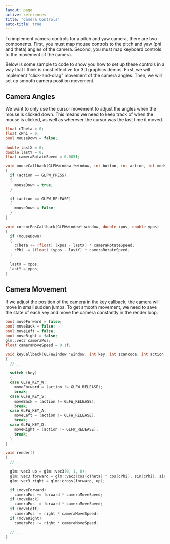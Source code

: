 ```yaml
---
layout: page
active: references
title: "Camera Controls"
auto-title: true
---
```



To implement camera controls for a pitch and yaw camera, there are two components.
First, you must map mouse controls to the pitch and yaw (phi and theta) angles of the camera.
Second, you must map keyboard controls to the movement of the camera.

Below is some sample to code to show you how to set up these controls in a way that I think is most effective for 3D graphics demos.
First, we will implement "click-and-drag" movement of the camera angles.
Then, we will set up smooth camera position movement.


## Camera Angles

We want to only use the cursor movement to adjust the angles when the mouse is clicked down.
This means we need to keep track of when the mouse is clicked, as well as wherever the cursor was the last time it moved.

```cpp
float cTheta = 0;
float cPhi = 0;
bool mouseDown = false;

double lastX = 0;
double lastY = 0;
float cameraRotateSpeed = 0.005f;

void mouseCallback(GLFWwindow *window, int button, int action, int mods)
{
  if (action == GLFW_PRESS)
  {
    mouseDown = true;
  }

  if (action == GLFW_RELEASE)
  {
    mouseDown = false;
  }
}

void cursorPosCallback(GLFWwindow* window, double xpos, double ypos)
{
  if (mouseDown)
  {
    cTheta += (float) (xpos - lastX) * cameraRotateSpeed;
    cPhi -= (float) (ypos - lastY) * cameraRotateSpeed;
  }

  lastX = xpos;
  lastY = ypos;
}
```


## Camera Movement

If we adjust the position of the camera in the key callback, the camera will move in small sudden jumps.
To get smooth movement, we need to save the state of each key and move the camera constantly in the render loop.

```cpp
bool moveForward = false;
bool moveBack = false;
bool moveLeft = false;
bool moveRight = false;
glm::vec3 cameraPos;
float cameraMoveSpeed = 0.1f;

void keyCallback(GLFWwindow *window, int key, int scancode, int action, int mods)
{
  // ...

  switch (key)
  {
  case GLFW_KEY_W:
    moveForward = (action != GLFW_RELEASE);
    break;
  case GLFW_KEY_S:
    moveBack = (action != GLFW_RELEASE);
    break;
  case GLFW_KEY_A:
    moveLeft = (action != GLFW_RELEASE);
    break;
  case GLFW_KEY_D:
    moveRight = (action != GLFW_RELEASE);
    break;
  }
}

void render()
{
  // ...

  glm::vec3 up = glm::vec3(0, 1, 0);
  glm::vec3 forward = glm::vec3(cos(cTheta) * cos(cPhi), sin(cPhi), sin(cTheta) * cos(cPhi));
  glm::vec3 right = glm::cross(forward, up);

  if (moveForward)
    cameraPos += forward * cameraMoveSpeed;
  if (moveBack)
    cameraPos -= forward * cameraMoveSpeed;
  if (moveLeft)
    cameraPos -= right * cameraMoveSpeed;
  if (moveRight)
    cameraPos += right * cameraMoveSpeed;

  // ...
}
```
